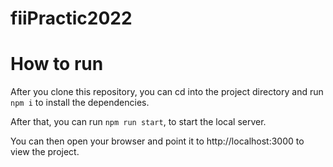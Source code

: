 # fiiPractic2022

# How to run

After you clone this repository, you can cd into the project directory
and run `npm i` to install the dependencies.

After that, you can run `npm run start`, to start the local server.

You can then open your browser and point it to http://localhost:3000
to view the project.